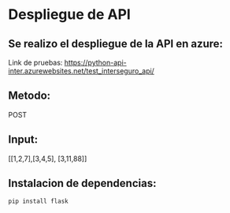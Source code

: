# Despliegue de API
## Se realizo el despliegue de la API en azure:
Link de pruebas: https://python-api-inter.azurewebsites.net/test_interseguro_api/ 
## Metodo:
POST
## Input:
[[1,2,7],[3,4,5], [3,11,88]] 

## Instalacion de dependencias:
````
pip install flask
````
